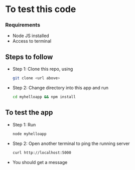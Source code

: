#	To test this code
###	Requirements
-	Node JS installed
-	Access to terminal
##	Steps to follow
-	Step 1: Clone this repo, using 
	```bash
	git clone <url above>
	```
-	Step 2: Change directory into this app and run
	```bash
	cd myhelloapp && npm install
	```
##	To test the app
-	Step 1: Run
	```bash
	node myhelloapp
	```
-	Step 2: Open another terminal to ping the running server
	```bash
	curl http://localhost:5000
	```
-	You should get a message
